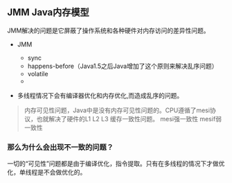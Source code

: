 ## JMM Java内存模型

JMM解决的问题是它屏蔽了操作系统和各种硬件对内存访问的差异性问题。

* JMM
  * sync
  * happens-before（Java1.5之后Java增加了这个原则来解决乱序问题）
  * volatile
  * 

* 多线程情况下会有编译器优化和内存优化,而造成乱序的问题。


> 内存可见性问题，Java中是没有内存可见性问题的。CPU遵循了mesi协议，也就解决了硬件的L1 L2 L3 缓存一致性问题。
    mesi强一致性 mesif弱一致性

### 那么为什么会出现不一致的问题？   
一切的“可见性”问题都是由于编译优化，指令提取。只有在多线程的情况下才做优化，单线程是不会做优化的。

